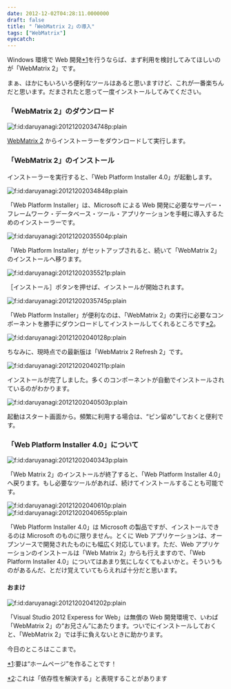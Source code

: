 ```yaml
---
date: 2012-12-02T04:28:11.0000000
draft: false
title: "「WebMatrix 2」の導入"
tags: ["WebMatrix"]
eyecatch: 
---
```

<p>Windows 環境で Web 開発<a href="#f1" name="fn1" title="要は“ホームページ”を作ることです！">*1</a>を行うならば、まず利用を検討してみてほしいのが「WebMatrix 2」です。</p><p>まぁ、ほかにもいろいろ便利なツールはあると思いますけど、これが一番楽ちんだと思います。だまされたと思って一度インストールしてみてください。</p>

<div class="section">
<h3>「WebMatrix 2」のダウンロード</h3>
<p><span itemscope itemtype="http://schema.org/Photograph"><img src="20121202034748.png" alt="f:id:daruyanagi:20121202034748p:plain" title="f:id:daruyanagi:20121202034748p:plain" class="hatena-fotolife" itemprop="image"></span></p><p><a href="http://www.microsoft.com/web/webmatrix/">WebMatrix 2</a> からインストーラーをダウンロードして実行します。</p>

</div>
<div class="section">
<h3>「WebMatrix 2」のインストール</h3>
<p>インストーラーを実行すると、「Web Platform Installer 4.0」が起動します。</p><p><span itemscope itemtype="http://schema.org/Photograph"><img src="20121202034848.png" alt="f:id:daruyanagi:20121202034848p:plain" title="f:id:daruyanagi:20121202034848p:plain" class="hatena-fotolife" itemprop="image"></span></p><p>「Web Platform Installer」は、Microsoft による Web 開発に必要なサーバー・フレームワーク・データベース・ツール・アプリケーションを手軽に導入するためのインストーラーです。</p><p><span itemscope itemtype="http://schema.org/Photograph"><img src="20121202035504.png" alt="f:id:daruyanagi:20121202035504p:plain" title="f:id:daruyanagi:20121202035504p:plain" class="hatena-fotolife" itemprop="image"></span></p><p>「Web Platform Installer」がセットアップされると、続いて「WebMatrix 2」のインストールへ移ります。</p><p><span itemscope itemtype="http://schema.org/Photograph"><img src="20121202035521.png" alt="f:id:daruyanagi:20121202035521p:plain" title="f:id:daruyanagi:20121202035521p:plain" class="hatena-fotolife" itemprop="image"></span></p><p>［インストール］ボタンを押せば、インストールが開始されます。</p><p><span itemscope itemtype="http://schema.org/Photograph"><img src="20121202035745.png" alt="f:id:daruyanagi:20121202035745p:plain" title="f:id:daruyanagi:20121202035745p:plain" class="hatena-fotolife" itemprop="image"></span></p><p>「Web Platform Installer」が便利なのは、「WebMatrix 2」の実行に必要なコンポーネントを勝手にダウンロードしてインストールしてくれるところです<a href="#f2" name="fn2" title="これは「依存性を解決する」と表現することがあります">*2</a>。</p><p><span itemscope itemtype="http://schema.org/Photograph"><img src="20121202040128.png" alt="f:id:daruyanagi:20121202040128p:plain" title="f:id:daruyanagi:20121202040128p:plain" class="hatena-fotolife" itemprop="image"></span></p><p>ちなみに、現時点での最新版は「WebMatrix 2 Refresh 2」です。</p><p><span itemscope itemtype="http://schema.org/Photograph"><img src="20121202040211.png" alt="f:id:daruyanagi:20121202040211p:plain" title="f:id:daruyanagi:20121202040211p:plain" class="hatena-fotolife" itemprop="image"></span></p><p>インストールが完了しました。多くのコンポーネントが自動でインストールされているのがわかります。</p><p><span itemscope itemtype="http://schema.org/Photograph"><img src="20121202040503.png" alt="f:id:daruyanagi:20121202040503p:plain" title="f:id:daruyanagi:20121202040503p:plain" class="hatena-fotolife" itemprop="image"></span></p><p>起動はスタート画面から。頻繁に利用する場合は、“ピン留め”しておくと便利です。</p>

</div>
<div class="section">
<h3>「Web Platform Installer 4.0」について</h3>
<p><span itemscope itemtype="http://schema.org/Photograph"><img src="20121202040343.png" alt="f:id:daruyanagi:20121202040343p:plain" title="f:id:daruyanagi:20121202040343p:plain" class="hatena-fotolife" itemprop="image"></span></p><p>「Web Matrix 2」のインストールが終了すると、「Web Platform Installer 4.0」へ戻ります。もし必要なツールがあれば、続けてインストールすることも可能です。</p><p><span itemscope itemtype="http://schema.org/Photograph"><img src="20121202040610.png" alt="f:id:daruyanagi:20121202040610p:plain" title="f:id:daruyanagi:20121202040610p:plain" class="hatena-fotolife" itemprop="image"></span><span itemscope itemtype="http://schema.org/Photograph"><img src="20121202040655.png" alt="f:id:daruyanagi:20121202040655p:plain" title="f:id:daruyanagi:20121202040655p:plain" class="hatena-fotolife" itemprop="image"></span></p><p>「Web Platform Installer 4.0」は Microsoft の製品ですが、インストールできるのは Microsoft のものに限りません。とくに Web アプリケーションは、オープンソースで開発されたものにも幅広く対応しています。ただ、Web アプリケーションのインストールは「Web Matrix 2」からも行えますので、「Web Platform Installer 4.0」についてはあまり気にしなくてもよいかと。そういうものがあるんだ、とだけ覚えていてもらえれば十分だと思います。</p>

<div class="section">
<h4>おまけ</h4>
<p><span itemscope itemtype="http://schema.org/Photograph"><img src="20121202041202.png" alt="f:id:daruyanagi:20121202041202p:plain" title="f:id:daruyanagi:20121202041202p:plain" class="hatena-fotolife" itemprop="image"></span></p><p>「Visual Studio 2012 Experess for Web」は無償の Web 開発環境で、いわば「WebMatrix 2」の“お兄さん”にあたります。ついでにインストールしておくと、「WebMatrix 2」では手に負えないときに助かります。</p><p>今日のところはここまで。</p>

</div>
</div><div class="footnote">
<p class="footnote"><a href="#fn1" name="f1" class="footnote-number">*1</a><span class="footnote-delimiter">:</span><span class="footnote-text">要は“ホームページ”を作ることです！</span></p>
<p class="footnote"><a href="#fn2" name="f2" class="footnote-number">*2</a><span class="footnote-delimiter">:</span><span class="footnote-text">これは「依存性を解決する」と表現することがあります</span></p>
</div>